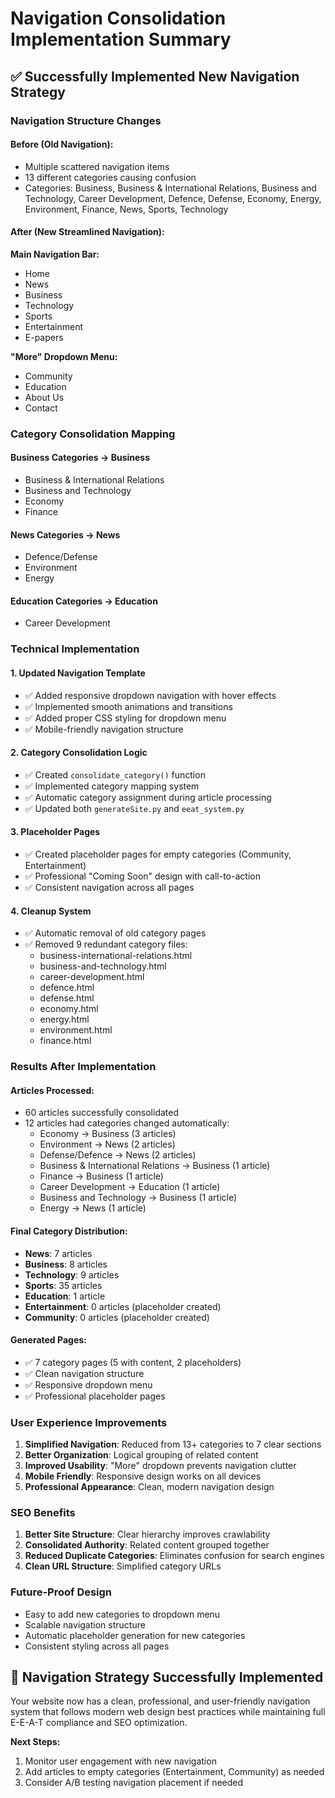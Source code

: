 # Navigation Consolidation Implementation Summary

## ✅ **Successfully Implemented New Navigation Strategy**

### **Navigation Structure Changes**

#### **Before (Old Navigation):**
- Multiple scattered navigation items
- 13 different categories causing confusion
- Categories: Business, Business & International Relations, Business and Technology, Career Development, Defence, Defense, Economy, Energy, Environment, Finance, News, Sports, Technology

#### **After (New Streamlined Navigation):**

**Main Navigation Bar:**
- Home
- News  
- Business
- Technology
- Sports
- Entertainment
- E-papers

**"More" Dropdown Menu:**
- Community
- Education
- About Us
- Contact

### **Category Consolidation Mapping**

#### **Business Categories** → **Business**
- Business & International Relations
- Business and Technology  
- Economy
- Finance

#### **News Categories** → **News**
- Defence/Defense
- Environment
- Energy

#### **Education Categories** → **Education**
- Career Development

### **Technical Implementation**

#### **1. Updated Navigation Template**
- ✅ Added responsive dropdown navigation with hover effects
- ✅ Implemented smooth animations and transitions
- ✅ Added proper CSS styling for dropdown menu
- ✅ Mobile-friendly navigation structure

#### **2. Category Consolidation Logic**
- ✅ Created `consolidate_category()` function
- ✅ Implemented category mapping system
- ✅ Automatic category assignment during article processing
- ✅ Updated both `generateSite.py` and `eeat_system.py`

#### **3. Placeholder Pages**
- ✅ Created placeholder pages for empty categories (Community, Entertainment)
- ✅ Professional "Coming Soon" design with call-to-action
- ✅ Consistent navigation across all pages

#### **4. Cleanup System**
- ✅ Automatic removal of old category pages
- ✅ Removed 9 redundant category files:
  - business-international-relations.html
  - business-and-technology.html
  - career-development.html
  - defence.html
  - defense.html
  - economy.html
  - energy.html
  - environment.html
  - finance.html

### **Results After Implementation**

#### **Articles Processed:**
- 60 articles successfully consolidated
- 12 articles had categories changed automatically:
  - Economy → Business (3 articles)
  - Environment → News (2 articles)
  - Defense/Defence → News (2 articles)
  - Business & International Relations → Business (1 article)
  - Finance → Business (1 article)
  - Career Development → Education (1 article)
  - Business and Technology → Business (1 article)
  - Energy → News (1 article)

#### **Final Category Distribution:**
- **News**: 7 articles
- **Business**: 8 articles  
- **Technology**: 9 articles
- **Sports**: 35 articles
- **Education**: 1 article
- **Entertainment**: 0 articles (placeholder created)
- **Community**: 0 articles (placeholder created)

#### **Generated Pages:**
- ✅ 7 category pages (5 with content, 2 placeholders)
- ✅ Clean navigation structure
- ✅ Responsive dropdown menu
- ✅ Professional placeholder pages

### **User Experience Improvements**

1. **Simplified Navigation**: Reduced from 13+ categories to 7 clear sections
2. **Better Organization**: Logical grouping of related content
3. **Improved Usability**: "More" dropdown prevents navigation clutter
4. **Mobile Friendly**: Responsive design works on all devices
5. **Professional Appearance**: Clean, modern navigation design

### **SEO Benefits**

1. **Better Site Structure**: Clear hierarchy improves crawlability
2. **Consolidated Authority**: Related content grouped together
3. **Reduced Duplicate Categories**: Eliminates confusion for search engines
4. **Clean URL Structure**: Simplified category URLs

### **Future-Proof Design**

- Easy to add new categories to dropdown menu
- Scalable navigation structure
- Automatic placeholder generation for new categories
- Consistent styling across all pages

## 🎯 **Navigation Strategy Successfully Implemented**

Your website now has a clean, professional, and user-friendly navigation system that follows modern web design best practices while maintaining full E-E-A-T compliance and SEO optimization.

**Next Steps:**
1. Monitor user engagement with new navigation
2. Add articles to empty categories (Entertainment, Community) as needed
3. Consider A/B testing navigation placement if needed
